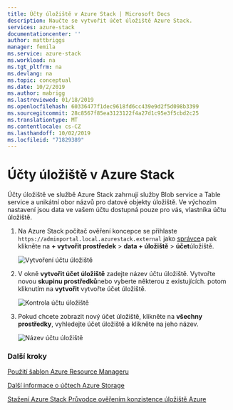 ```yaml
---
title: Účty úložiště v Azure Stack | Microsoft Docs
description: Naučte se vytvořit účet úložiště Azure Stack.
services: azure-stack
documentationcenter: ''
author: mattbriggs
manager: femila
ms.service: azure-stack
ms.workload: na
ms.tgt_pltfrm: na
ms.devlang: na
ms.topic: conceptual
ms.date: 10/2/2019
ms.author: mabrigg
ms.lastreviewed: 01/18/2019
ms.openlocfilehash: 60336477f1dec9618fd6cc439e9d2f5d098b3399
ms.sourcegitcommit: 28c8567f85ea3123122f4a27d1c95e3f5cbd2c25
ms.translationtype: MT
ms.contentlocale: cs-CZ
ms.lasthandoff: 10/02/2019
ms.locfileid: "71829389"
---
```

# <a name="storage-accounts-in-azure-stack"></a>Účty úložiště v Azure Stack

Účty úložiště ve službě Azure Stack zahrnují služby Blob service a Table service a unikátní obor názvů pro datové objekty úložiště. Ve výchozím nastavení jsou data ve vašem účtu dostupná pouze pro vás, vlastníka účtu úložiště.

1. Na Azure Stack počítač ověření koncepce se přihlaste `https://adminportal.local.azurestack.external` jako [správce](../asdk/asdk-connect.md)a pak klikněte na **+ vytvořit prostředek** > **data + úložiště** > **účet**úložiště.

   ![Vytvoření účtu úložiště](media/azure-stack-provision-storage-account/image01.png)
2. V okně **vytvořit účet úložiště** zadejte název účtu úložiště. Vytvořte novou **skupinu prostředků**nebo vyberte některou z existujících. potom kliknutím na **vytvořit** vytvořte účet úložiště.

   ![Kontrola účtu úložiště](media/azure-stack-provision-storage-account/image02.png)
3. Pokud chcete zobrazit nový účet úložiště, klikněte na **všechny prostředky**, vyhledejte účet úložiště a klikněte na jeho název.

    ![Název účtu úložiště](media/azure-stack-provision-storage-account/image03.png)

### <a name="next-steps"></a>Další kroky
[Použití šablon Azure Resource Manageru](../user/azure-stack-arm-templates.md)

[Další informace o účtech Azure Storage](/azure/storage/common/storage-create-storage-account)

[Stažení Azure Stack Průvodce ověřením konzistence úložiště Azure](https://aka.ms/azurestacktp1doc)
